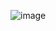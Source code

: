 ![image](https://user-images.githubusercontent.com/56172886/194905087-8c2fe419-341f-4a11-99dd-a00d6c20d6b2.png)
